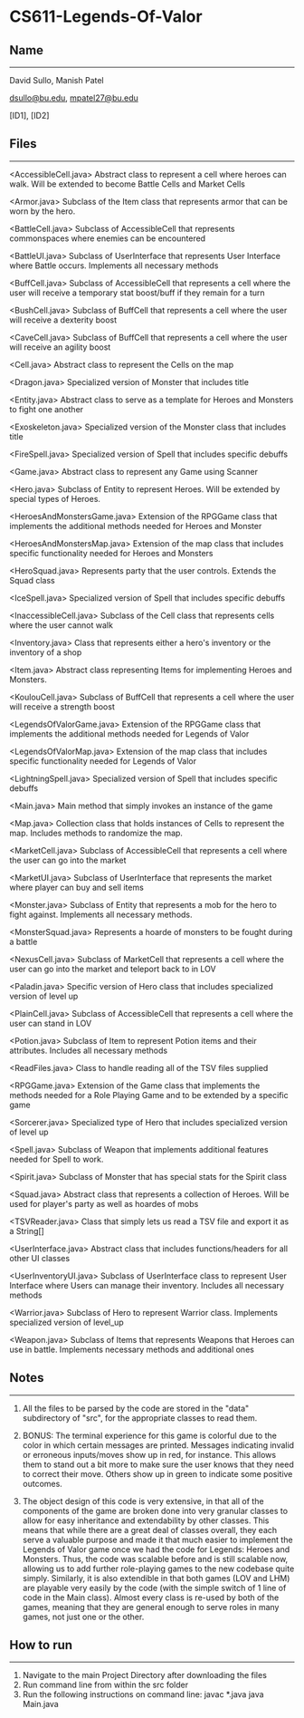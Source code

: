 # CS611-Legends-Of-Valor

## Name
---------------------------------------------------------------------------
David Sullo, Manish Patel

dsullo@bu.edu, mpatel27@bu.edu

[ID1], [ID2]

## Files
---------------------------------------------------------------------------
<AccessibleCell.java> Abstract class to represent a cell where heroes can walk. Will be extended to become Battle Cells and Market Cells 

<Armor.java> Subclass of the Item class that represents armor that can be worn by the hero.

<BattleCell.java> Subclass of AccessibleCell that represents commonspaces where enemies can be encountered

<BattleUI.java> Subclass of UserInterface that represents User Interface where Battle occurs. Implements all necessary methods

<BuffCell.java> Subclass of AccessibleCell that represents a cell where the user will receive a temporary stat boost/buff if they remain for a turn

<BushCell.java> Subclass of BuffCell that represents a cell where the user will receive a dexterity boost

<CaveCell.java> Subclass of BuffCell that represents a cell where the user will receive an agility boost

<Cell.java> Abstract class to represent the Cells on the map

<Dragon.java> Specialized version of Monster that includes title

<Entity.java> Abstract class to serve as a template for Heroes and Monsters to fight one another

<Exoskeleton.java> Specialized version of the Monster class that includes title

<FireSpell.java> Specialized version of Spell that includes specific debuffs

<Game.java> Abstract class to represent any Game using Scanner

<Hero.java> Subclass of Entity to represent Heroes. Will be extended by special types of Heroes.

<HeroesAndMonstersGame.java> Extension of the RPGGame class that implements the additional methods needed for Heroes and Monster

<HeroesAndMonstersMap.java> Extension of the map class that includes specific functionality needed for Heroes and Monsters

<HeroSquad.java> Represents party that the user controls. Extends the Squad class

<IceSpell.java> Specialized version of Spell that includes specific debuffs

<InaccessibleCell.java> Subclass of the Cell class that represents cells where the user cannot walk

<Inventory.java> Class that represents either a hero's inventory or the inventory of a shop

<Item.java> Abstract class representing Items for implementing Heroes and Monsters.

<KoulouCell.java> Subclass of BuffCell that represents a cell where the user will receive a strength boost

<LegendsOfValorGame.java> Extension of the RPGGame class that implements the additional methods needed for Legends of Valor

<LegendsOfValorMap.java> Extension of the map class that includes specific functionality needed for Legends of Valor

<LightningSpell.java> Specialized version of Spell that includes specific debuffs

<Main.java> Main method that simply invokes an instance of the game

<Map.java> Collection class that holds instances of Cells to represent the map. Includes methods to randomize the map.

<MarketCell.java> Subclass of AccessibleCell that represents a cell where the user can go into the market

<MarketUI.java> Subclass of UserInterface that represents the market where player can buy and sell items 

<Monster.java> Subclass of Entity that represents a mob for the hero to fight against. Implements all necessary methods.

<MonsterSquad.java> Represents a hoarde of monsters to be fought during a battle

<NexusCell.java> Subclass of MarketCell that represents a cell where the user can go into the market and teleport back to in LOV

<Paladin.java> Specific version of Hero class that includes specialized version of level up

<PlainCell.java> Subclass of AccessibleCell that represents a cell where the user can stand in LOV

<Potion.java> Subclass of Item to represent Potion items and their attributes. Includes all necessary methods

<ReadFiles.java> Class to handle reading all of the TSV files supplied

<RPGGame.java> Extension of the Game class that implements the methods needed for a Role Playing Game and to be extended by a specific game

<Sorcerer.java> Specialized type of Hero that includes specialized version of level up

<Spell.java> Subclass of Weapon that implements additional features needed for Spell to work.

<Spirit.java> Subclass of Monster that has special stats for the Spirit class

<Squad.java> Abstract class that represents a collection of Heroes. Will be used for player's party as well as hoardes of mobs

<TSVReader.java> Class that simply lets us read a TSV file and export it as a String[]

<UserInterface.java> Abstract class that includes functions/headers for all other UI classes

<UserInventoryUI.java> Subclass of UserInterface class to represent User Interface where Users can manage their inventory. Includes all necessary methods

<Warrior.java> Subclass of Hero to represent Warrior class. Implements specialized version of level_up

<Weapon.java> Subclass of Items that represents Weapons that Heroes can use in battle. Implements necessary methods and additional ones


## Notes
---------------------------------------------------------------------------
1. All the files to be parsed by the code are stored in the "data" subdirectory of "src", for the appropriate classes to read them.

2. BONUS: The terminal experience for this game is colorful due to the color in which certain messages are printed. Messages indicating invalid or erroneous inputs/moves show up in red, for instance. This allows them to stand out a bit more to make sure the user knows that they need to correct their move. Others show up in green to indicate some positive outcomes. 

3. The object design of this code is very extensive, in that all of the components of the game are broken done into very granular classes to allow for easy inheritance and extendability by other classes. This means that while there are a great deal of classes overall, they each serve a valuable purpose and made it that much easier to implement the Legends of Valor game once we had the code for Legends: Heroes and Monsters. Thus, the code was scalable before and is still scalable now, allowing us to add further role-playing games to the new codebase quite simply. Similarly, it is also extendible in that both games (LOV and LHM) are playable very easily by the code (with the simple switch of 1 line of code in the Main class). Almost every class is re-used by both of the games, meaning that they are general enough to serve roles in many games, not just one or the other. 


## How to run
---------------------------------------------------------------------------
1. Navigate to the main Project Directory after downloading the files
2. Run command line from within the src folder
3. Run the following instructions on command line:
javac *.java
java Main.java